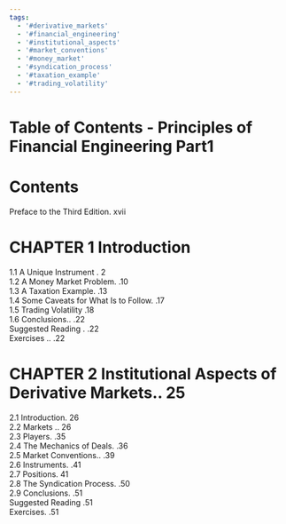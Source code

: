 ```yaml
---
tags:
  - '#derivative_markets'
  - '#financial_engineering'
  - '#institutional_aspects'
  - '#market_conventions'
  - '#money_market'
  - '#syndication_process'
  - '#taxation_example'
  - '#trading_volatility'
---
```

# Table of Contents - Principles of Financial Engineering Part1
# Contents  

Preface to the Third Edition. xvii  

# CHAPTER 1 Introduction  

1.1 A Unique Instrument . 2   
1.2 A Money Market Problem. .10   
1.3 A Taxation Example. .13   
1.4 Some Caveats for What Is to Follow. .17   
1.5 Trading Volatility .18   
1.6 Conclusions.. .22   
Suggested Reading . .22   
Exercises .. .22  

# CHAPTER 2 Institutional Aspects of Derivative Markets.. 25  

2.1 Introduction. 26   
2.2 Markets .. 26   
2.3 Players. .35   
2.4 The Mechanics of Deals. .36   
2.5 Market Conventions.. .39   
2.6 Instruments. .41   
2.7 Positions. 41   
2.8 The Syndication Process. .50   
2.9 Conclusions. .51   
Suggested Reading .51   
Exercises. .51  
